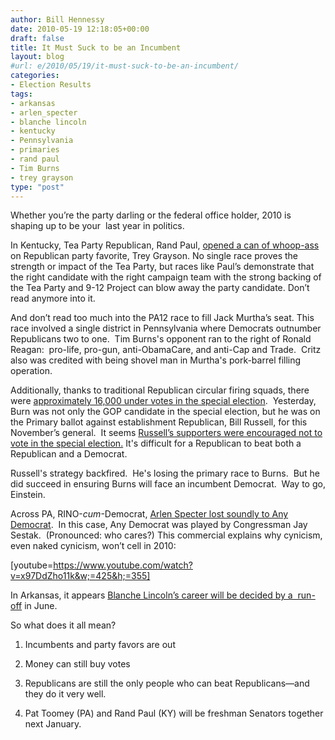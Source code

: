 ```yaml
---
author: Bill Hennessy
date: 2010-05-19 12:18:05+00:00
draft: false
title: It Must Suck to be an Incumbent
layout: blog
#url: e/2010/05/19/it-must-suck-to-be-an-incumbent/
categories:
- Election Results
tags:
- arkansas
- arlen_specter
- blanche lincoln
- kentucky
- Pennsylvania
- primaries
- rand paul
- Tim Burns
- trey grayson
type: "post"
---
```


Whether you’re the party darling or the federal office holder, 2010 is shaping up to be your  last year in politics.

In Kentucky, Tea Party Republican, Rand Paul, [opened a can of whoop-ass](https://www.cbsnews.com/8301-503544_162-20005354-503544.html) on Republican party favorite, Trey Grayson. No single race proves the strength or impact of the Tea Party, but races like Paul’s demonstrate that the right candidate with the right campaign team with the strong backing of the Tea Party and 9-12 Project can blow away the party candidate. Don’t read anymore into it.

And don’t read too much into the PA12 race to fill Jack Murtha’s seat. This race involved a single district in Pennsylvania where Democrats outnumber Republicans two to one.  Tim Burns's opponent ran to the right of Ronald Reagan:  pro-life, pro-gun, anti-ObamaCare, and anti-Cap and Trade.  Critz also was credited with being shovel man in Murtha's pork-barrel filling operation.

Additionally, thanks to traditional Republican circular firing squads, there were [approximately 16,000 under votes in the special election](https://twitter.com/JayCost/statuses/14267608073).  Yesterday, Burn was not only the GOP candidate in the special election, but he was on the Primary ballot against establishment Republican, Bill Russell, for this November’s general.  It seems [Russell’s supporters were encouraged not to vote in the special election.](https://www.nationalreview.com/campaign-spot/55784/pa-12-results-are-bad-gop-just-how-bad) It's difficult for a Republican to beat both a Republican and a Democrat.

Russell's strategy backfired.  He's losing the primary race to Burns.  But he did succeed in ensuring Burns will face an incumbent Democrat.  Way to go, Einstein.

Across PA, RINO-_cum_-Democrat, [Arlen Specter lost soundly to Any Democrat](https://voices.washingtonpost.com/thefix/morning-fix/1-2-3-4.html).  In this case, Any Democrat was played by Congressman Jay Sestak.  (Pronounced: who cares?) This commercial explains why cynicism, even naked cynicism, won’t cell in 2010:





[youtube=https://www.youtube.com/watch?v=x97DdZho11k&w;=425&h;=355]





In Arkansas, it appears [Blanche Lincoln’s career will be decided by a  run-off](https://www.google.com/hostednews/ap/article/ALeqM5jA3RK25168k9lJMBWEsmJL15qQ5gD9FPMCQ00) in June.

So what does it all mean?

1. Incumbents and party favors are out

2. Money can still buy votes

3. Republicans are still the only people who can beat Republicans—and they do it very well.

4. Pat Toomey (PA) and Rand Paul (KY) will be freshman Senators together next January.
